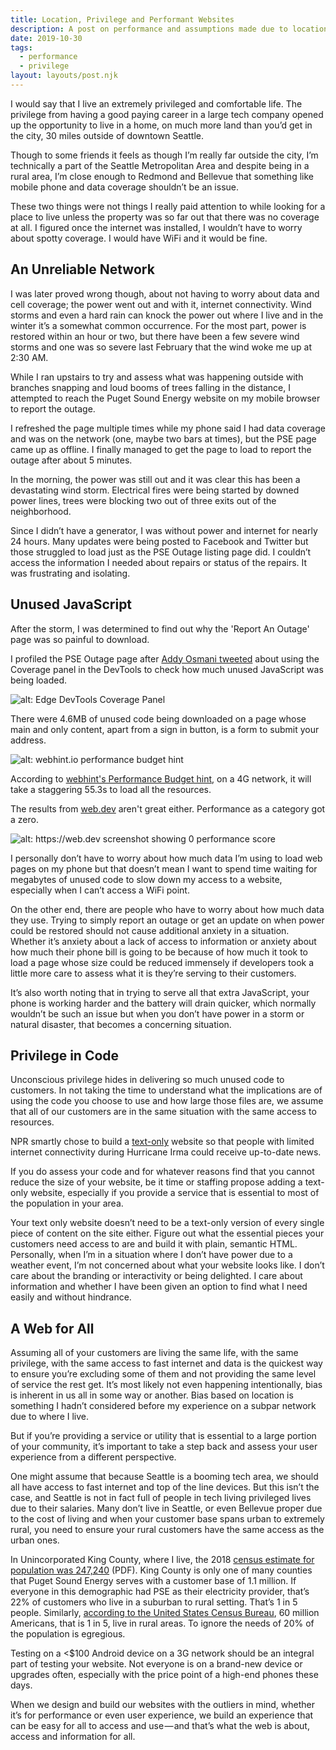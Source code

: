 ```yaml
---
title: Location, Privilege and Performant Websites
description: A post on performance and assumptions made due to location
date: 2019-10-30
tags:
  - performance
  - privilege
layout: layouts/post.njk
---
```


I would say that I live an extremely privileged and comfortable life. The privilege from having a good paying career in a large tech company opened up the opportunity to live in a home, on much more land than you’d get in the city, 30 miles outside of downtown Seattle. 

Though to some friends it feels as though I’m really far outside the city, I’m technically a part of the Seattle Metropolitan Area and despite being in a rural area, I’m close enough to Redmond and Bellevue that something like mobile phone and data coverage shouldn’t be an issue. 

These two things were not things I really paid attention to while looking for a place to live unless the property was so far out that there was no coverage at all. I figured once the internet was installed, I wouldn’t have to worry about spotty coverage. I would have WiFi and it would be fine. 

## An Unreliable Network

I was later proved wrong though, about not having to worry about data and cell coverage; the power went out and with it, internet connectivity. Wind storms and even a hard rain can knock the power out where I live and in the winter it’s a somewhat common occurrence. For the most part, power is restored within an hour or two, but there have been a few severe wind storms and one was so severe last February that the wind woke me up at 2:30 AM. 

While I ran upstairs to try and assess what was happening outside with branches snapping and loud booms of trees falling in the distance, I attempted to reach the Puget Sound Energy website on my mobile browser to report the outage. 

I refreshed the page multiple times while my phone said I had data coverage and was on the network (one, maybe two bars at times), but the PSE page came up as offline. I finally managed to get the page to load to report the outage after about 5 minutes. 

In the morning, the power was still out and it was clear this has been a devastating wind storm. Electrical fires were being started by downed power lines, trees were blocking two out of three exits out of the neighborhood.  

Since I didn’t have a generator, I was without power and internet for nearly 24 hours. Many updates were being posted to Facebook and Twitter but those struggled to load just as the PSE Outage listing page did. I couldn’t access the information I needed about repairs or status of the repairs. It was frustrating and isolating. 


## Unused JavaScript

After the storm, I was determined to find out why the 'Report An Outage' page was so painful to download.

I profiled the PSE Outage page after [Addy Osmani tweeted](https://twitter.com/addyosmani/status/1085439006433669120) about using the Coverage panel in the DevTools to check how much unused JavaScript was being loaded.

![alt: Edge DevTools Coverage Panel](../../img/post-4/coverage-panel.png)

There were 4.6MB of unused code being downloaded on a page whose main and only content, apart from a sign in button, is a form to submit your address.

![alt: webhint.io performance budget hint](../../img/post-4/webhint-perf-budget.png)

According to [webhint's Performance Budget hint](https://webhint.io/docs/user-guide/hints/hint-performance-budget/), on a 4G network, it will take a staggering 55.3s to load all the resources.

The results from [web.dev](https://web.dev/) aren't great either. Performance as a category got a zero.  

![alt: https://web.dev screenshot showing 0 performance score](../../img/post-4/webdev-analysis.png)

I personally don’t have to worry about how much data I’m using to load web pages on my phone but that doesn’t mean I want to spend time waiting for megabytes of unused code to slow down my access to a website, especially when I can’t access a WiFi point. 

On the other end, there are people who have to worry about how much data they use. Trying to simply report an outage or get an update on when power could be restored should not cause additional anxiety in a situation. Whether it’s anxiety about a lack of access to information or anxiety about how much their phone bill is going to be because of how much it took to load a page whose size could be reduced immensely if developers took a little more care to assess what it is they’re serving to their customers.

It’s also worth noting that in trying to serve all that extra JavaScript, your phone is working harder and the battery will drain quicker, which normally wouldn’t be such an issue but when you don’t have power in a storm or natural disaster, that becomes a concerning situation.

## Privilege in Code

Unconscious privilege hides in delivering so much unused code to customers. In not taking the time to understand what the implications are of using the code you choose to use and how large those files are, we assume that all of our customers are in the same situation with the same access to resources.

NPR smartly chose to build a [text-only](https://text.npr.org/) website so that people with limited internet connectivity during Hurricane Irma could receive up-to-date news.

If you do assess your code and for whatever reasons find that you cannot reduce the size of your website, be it time or staffing propose adding a text-only website, especially if you provide a service that is essential to most of the population in your area.

Your text only website doesn’t need to be a text-only version of every single piece of content on the site either. Figure out what the essential pieces your customers need access to are and build it with plain, semantic HTML.
Personally, when I’m in a situation where I don’t have power due to a weather event, I’m not concerned about what your website looks like. I don’t care about the branding or interactivity or being delighted. I care about information and whether I have been given an option to find what I need easily and without hindrance.

## A Web for All

Assuming all of your customers are living the same life, with the same privilege, with the same access to fast internet and data is the quickest way to ensure you’re excluding some of them and not providing the same level of service the rest get. It’s most likely not even happening intentionally, bias is inherent in us all in some way or another. Bias based on location is something I hadn’t considered before my experience on a subpar network due to where I live. 

But if you’re providing a service or utility that is essential to a large portion of your community, it’s important to take a step back and assess your user experience from a different perspective. 

One might assume that because Seattle is a booming tech area, we should all have access to fast internet and top of the line devices. But this isn’t the case, and Seattle is not in fact full of people in tech living privileged lives due to their salaries. Many don’t live in Seattle, or even Bellevue proper due to the cost of living and when your customer base spans urban to extremely rural, you need to ensure your rural customers have the same access as the urban ones. 

In Unincorporated King County, where I live, the 2018 [census estimate for population was 247,240](https://www.kingcounty.gov/~/media/depts/executive/performance-strategy-budget/regional-planning/Demographics/Dec-2018-Update/UKC_profile_2018.ashx?la=en) (PDF). King County is only one of many counties that Puget Sound Energy serves with a customer base of 1.1 million. If everyone in this demographic had PSE as their electricity provider, that’s 22% of customers who live in a suburban to rural setting. That’s 1 in 5 people. Similarly, [according to the United States Census Bureau](https://www.census.gov/library/stories/2017/08/rural-america.html), 60 million Americans, that is 1 in 5, live in rural areas. To ignore the needs of 20% of the population is egregious.

Testing on a <$100 Android device on a 3G network should be an integral part of testing your website. Not everyone is on a brand-new device or upgrades often, especially with the price point of a high-end phones these days.

When we design and build our websites with the outliers in mind, whether it’s for performance or even user experience, we build an experience that can be easy for all to access and use — and that’s what the web is about, access and information for all.
